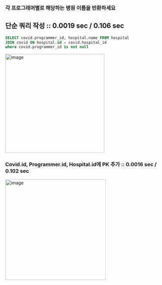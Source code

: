 ### 각 프로그래머별로 해당하는 병원 이름을 반환하세요

## 단순 쿼리 작성 :: 0.0019 sec / 0.106 sec

``` SQL
SELECT covid.programmer_id, hospital.name FROM hospital
JOIN covid ON hospital.id = covid.hospital_id
where covid.programmer_id is not null
```

<img width="315" alt="image" src="https://user-images.githubusercontent.com/46060746/142158508-c5a83bbc-55f2-4f77-abfc-f4597ea45f5d.png">

### Covid.id, Programmer.id, Hospital.id에 PK 추가 :: 0.0016 sec / 0.102 sec

<img width="319" alt="image" src="https://user-images.githubusercontent.com/46060746/142158906-92f1f110-417c-4ee4-8aab-8faa7bd9ffbb.png">
